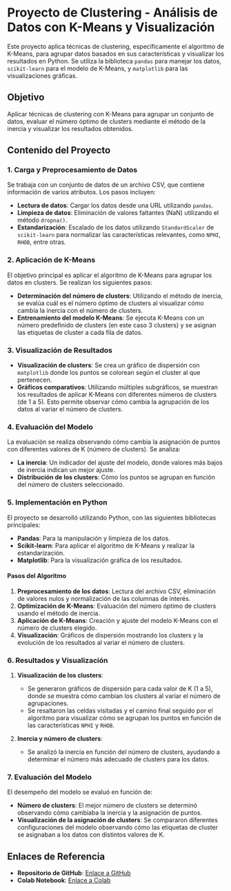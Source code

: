 # Proyecto de Clustering - Análisis de Datos con K-Means y Visualización

Este proyecto aplica técnicas de clustering, específicamente el algoritmo de K-Means, para agrupar datos basados en sus características y visualizar los resultados en Python. Se utiliza la biblioteca `pandas` para manejar los datos, `scikit-learn` para el modelo de K-Means, y `matplotlib` para las visualizaciones gráficas.

## Objetivo
Aplicar técnicas de clustering con K-Means para agrupar un conjunto de datos, evaluar el número óptimo de clusters mediante el método de la inercia y visualizar los resultados obtenidos.

## Contenido del Proyecto
### 1. Carga y Preprocesamiento de Datos
Se trabaja con un conjunto de datos de un archivo CSV, que contiene información de varios atributos. Los pasos incluyen:

- **Lectura de datos**: Cargar los datos desde una URL utilizando `pandas`.
- **Limpieza de datos**: Eliminación de valores faltantes (NaN) utilizando el método `dropna()`.
- **Estandarización**: Escalado de los datos utilizando `StandardScaler` de `scikit-learn` para normalizar las características relevantes, como `NPHI`, `RHOB`, entre otras.

### 2. Aplicación de K-Means
El objetivo principal es aplicar el algoritmo de K-Means para agrupar los datos en clusters. Se realizan los siguientes pasos:

- **Determinación del número de clusters**: Utilizando el método de inercia, se evalúa cuál es el número óptimo de clusters al visualizar cómo cambia la inercia con el número de clusters.
- **Entrenamiento del modelo K-Means**: Se ejecuta K-Means con un número predefinido de clusters (en este caso 3 clusters) y se asignan las etiquetas de cluster a cada fila de datos.

### 3. Visualización de Resultados
- **Visualización de clusters**: Se crea un gráfico de dispersión con `matplotlib` donde los puntos se colorean según el cluster al que pertenecen. 
- **Gráficos comparativos**: Utilizando múltiples subgráficos, se muestran los resultados de aplicar K-Means con diferentes números de clusters (de 1 a 5). Esto permite observar cómo cambia la agrupación de los datos al variar el número de clusters.

### 4. Evaluación del Modelo
La evaluación se realiza observando cómo cambia la asignación de puntos con diferentes valores de K (número de clusters). Se analiza:

- **La inercia**: Un indicador del ajuste del modelo, donde valores más bajos de inercia indican un mejor ajuste.
- **Distribución de los clusters**: Cómo los puntos se agrupan en función del número de clusters seleccionado.

### 5. Implementación en Python
El proyecto se desarrolló utilizando Python, con las siguientes bibliotecas principales:

- **Pandas**: Para la manipulación y limpieza de los datos.
- **Scikit-learn**: Para aplicar el algoritmo de K-Means y realizar la estandarización.
- **Matplotlib**: Para la visualización gráfica de los resultados.

#### Pasos del Algoritmo
1. **Preprocesamiento de los datos**: Lectura del archivo CSV, eliminación de valores nulos y normalización de las columnas de interés.
2. **Optimización de K-Means**: Evaluación del número óptimo de clusters usando el método de inercia.
3. **Aplicación de K-Means**: Creación y ajuste del modelo K-Means con el número de clusters elegido.
4. **Visualización**: Gráficos de dispersión mostrando los clusters y la evolución de los resultados al variar el número de clusters.

### 6. Resultados y Visualización
1. **Visualización de los clusters**: 
   - Se generaron gráficos de dispersión para cada valor de K (1 a 5), donde se muestra cómo cambian los clusters al variar el número de agrupaciones.
   - Se resaltaron las celdas visitadas y el camino final seguido por el algoritmo para visualizar cómo se agrupan los puntos en función de las características `NPHI` y `RHOB`.

2. **Inercia y número de clusters**:
   - Se analizó la inercia en función del número de clusters, ayudando a determinar el número más adecuado de clusters para los datos.

### 7. Evaluación del Modelo
El desempeño del modelo se evaluó en función de:

- **Número de clusters**: El mejor número de clusters se determinó observando cómo cambiaba la inercia y la asignación de puntos.
- **Visualización de la asignación de clusters**: Se compararon diferentes configuraciones del modelo observando cómo las etiquetas de cluster se asignaban a los datos con distintos valores de K.

## Enlaces de Referencia
- **Repositorio de GitHub**: [Enlace a GitHub](https://github.com/Dany601/Clustering)
- **Colab Notebook**: [Enlace a Colab]((https://colab.research.google.com/drive/1ilaoA1D6glKjx-7OPLrnCxXJDJeQmPXC?usp=sharing#scrollTo=3pZcbAvfVvB-))

